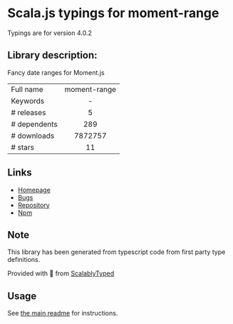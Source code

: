 
# Scala.js typings for moment-range

Typings are for version 4.0.2

## Library description:
Fancy date ranges for Moment.js

|                    |                 |
| ------------------ | :-------------: |
| Full name          | moment-range |
| Keywords           | - |
| # releases         | 5 |
| # dependents       | 289 |
| # downloads        | 7872757 |
| # stars            | 11 |

## Links
- [Homepage](https://github.com/rotaready/moment-range)
- [Bugs](https://github.com/rotaready/moment-range/issues)
- [Repository](https://github.com/rotaready/moment-range)
- [Npm](https://www.npmjs.com/package/moment-range)
    


## Note
This library has been generated from typescript code from first party type definitions.

Provided with :purple_heart: from [ScalablyTyped](https://github.com/oyvindberg/ScalablyTyped)

## Usage
See [the main readme](../../readme.md) for instructions.


